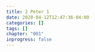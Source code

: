 ```yaml
---
title: 2 Peter 1
date: 2020-04-12T12:47:36-04:00
categories: []
tags: []
chapter: "001"
inprogress: false
---
```


